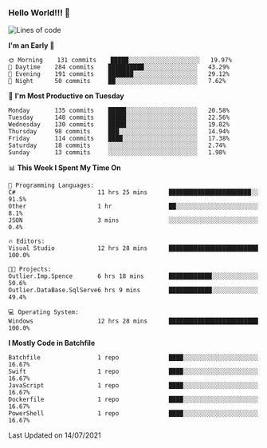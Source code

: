 ### Hello World!!! 👋

<!--
**kekotek/kekotek** is a ✨ _special_ ✨ repository because its `README.md` (this file) appears on your GitHub profile.

Here are some ideas to get you started:

- 🔭 I’m currently working on ...
- 🌱 I’m currently learning ...
- 👯 I’m looking to collaborate on ...
- 🤔 I’m looking for help with ...
- 💬 Ask me about ...
- 📫 How to reach me: ...
- 😄 Pronouns: ...
- ⚡ Fun fact: ...
-->

<!--START_SECTION:waka-->
![Lines of code](https://img.shields.io/badge/From%20Hello%20World%20I%27ve%20Written-18753%20lines%20of%20code-blue)

**I'm an Early 🐤** 

```text
🌞 Morning    131 commits    █████░░░░░░░░░░░░░░░░░░░░   19.97% 
🌆 Daytime    284 commits    ██████████░░░░░░░░░░░░░░░   43.29% 
🌃 Evening    191 commits    ███████░░░░░░░░░░░░░░░░░░   29.12% 
🌙 Night      50 commits     ██░░░░░░░░░░░░░░░░░░░░░░░   7.62%

```
📅 **I'm Most Productive on Tuesday** 

```text
Monday       135 commits    █████░░░░░░░░░░░░░░░░░░░░   20.58% 
Tuesday      148 commits    █████░░░░░░░░░░░░░░░░░░░░   22.56% 
Wednesday    130 commits    █████░░░░░░░░░░░░░░░░░░░░   19.82% 
Thursday     98 commits     ███░░░░░░░░░░░░░░░░░░░░░░   14.94% 
Friday       114 commits    ████░░░░░░░░░░░░░░░░░░░░░   17.38% 
Saturday     18 commits     ░░░░░░░░░░░░░░░░░░░░░░░░░   2.74% 
Sunday       13 commits     ░░░░░░░░░░░░░░░░░░░░░░░░░   1.98%

```


📊 **This Week I Spent My Time On** 

```text
💬 Programming Languages: 
C#                       11 hrs 25 mins      ███████████████████████░░   91.5% 
Other                    1 hr                ██░░░░░░░░░░░░░░░░░░░░░░░   8.1% 
JSON                     3 mins              ░░░░░░░░░░░░░░░░░░░░░░░░░   0.4%

🔥 Editors: 
Visual Studio            12 hrs 28 mins      █████████████████████████   100.0%

🐱‍💻 Projects: 
Outlier.Imp.Spence       6 hrs 18 mins       ████████████░░░░░░░░░░░░░   50.6% 
Outlier.DataBase.SqlServe6 hrs 9 mins        ████████████░░░░░░░░░░░░░   49.4%

💻 Operating System: 
Windows                  12 hrs 28 mins      █████████████████████████   100.0%

```

**I Mostly Code in Batchfile** 

```text
Batchfile                1 repo              ████░░░░░░░░░░░░░░░░░░░░░   16.67% 
Swift                    1 repo              ████░░░░░░░░░░░░░░░░░░░░░   16.67% 
JavaScript               1 repo              ████░░░░░░░░░░░░░░░░░░░░░   16.67% 
Dockerfile               1 repo              ████░░░░░░░░░░░░░░░░░░░░░   16.67% 
PowerShell               1 repo              ████░░░░░░░░░░░░░░░░░░░░░   16.67%

```



 Last Updated on 14/07/2021
<!--END_SECTION:waka-->
